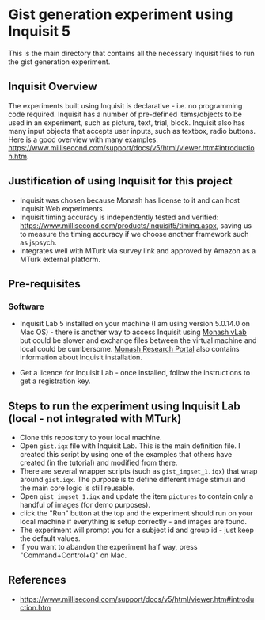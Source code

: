 # Gist generation experiment using Inquisit 5

This is the main directory that contains all the necessary Inquisit files to run the gist generation experiment.

## Inquisit Overview

The experiments built using Inquisit is declarative - i.e. no programming code required. Inquisit has a number of pre-defined items/objects to be used in an experiment, such as picture, text, trial, block. Inquisit also has many input objects that accepts user inputs, such as textbox, radio buttons. Here is a good overview with many examples: https://www.millisecond.com/support/docs/v5/html/viewer.htm#introduction.htm.

## Justification of using Inquisit for this project

* Inquisit was chosen because Monash has license to it and can host Inquisit Web experiments.
* Inquisit timing accuracy is independently tested and verified: https://www.millisecond.com/products/inquisit5/timing.aspx, saving us to measure the timing accuracy if we choose another framework such as jspsych. 
* Integrates well with MTurk via survey link and approved by Amazon as a MTurk external platform.

## Pre-requisites

### Software

* Inquisit Lab 5 installed on your machine (I am using version 5.0.14.0 on Mac OS) - there is another way to access Inquisit using [Monash vLab](https://www.monash.edu/research-portal/vlab/applications/inquisit/inquisit-lab) but could be slower and exchange files between the virtual machine and local could be cumbersome. [Monash Research Portal](https://www.monash.edu/research-portal/vlab/applications/inquisit) also contains information about Inquisit installation.

* Get a licence for Inquisit Lab - once installed, follow the instructions to get a registration key.

## Steps to run the experiment using Inquisit Lab (local - not integrated with MTurk)

* Clone this repository to your local machine.
* Open ```gist.iqx``` file with Inquisit Lab. This is the main definition file. I created this script by using one of the examples that others have created (in the tutorial) and modified from there.
* There are several wrapper scripts (such as ```gist_imgset_1.iqx```) that wrap around ```gist.iqx```. The purpose is to define different image stimuli and the main core logic is still reusable.
* Open ```gist_imgset_1.iqx``` and update the item ```pictures``` to contain only a handful of images (for demo purposes).
* click the "Run" button at the top and the experiment should run on your local machine if everything is setup correctly - and images are found.
* The experiment will prompt you for a subject id and group id - just keep the default values.
* If you want to abandon the experiment half way, press "Command+Control+Q" on Mac.

## References

* https://www.millisecond.com/support/docs/v5/html/viewer.htm#introduction.htm
